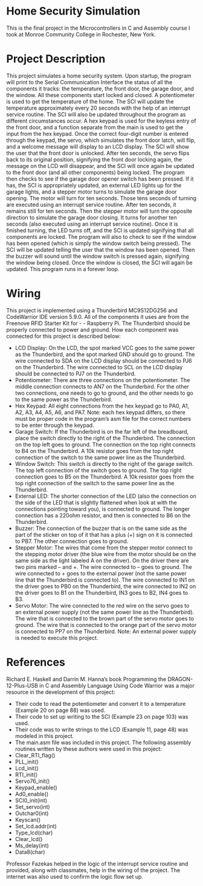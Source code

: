 # Home Security Simulation
This is the final project in the Microcontrollers in C and Assembly course I took at Monroe Community College in Rochester, New York.

# Project Description
This project simulates a home security system. Upon startup, the program will print to the Serial Communication Interface the status of all the components it tracks: the temperature, the front door, the garage door, and the window. All these components start locked and closed. A potentiometer is used to get the temperature of the home. The SCI will update the temperature approximately every 20 seconds with the help of an interrupt service routine. The SCI will also be updated throughout the program as different circumstances occur. A hex keypad is used for the keyless entry of the front door, and a function separate from the main is used to get the input from the hex keypad. Once the correct four-digit number is entered through the keypad, the servo, which simulates the front door latch, will flip, and a welcome message will display to an LCD display. The SCI will show the user that the front door is unlocked. After ten seconds, the servo flips back to its original position, signifying the front door locking again, the message on the LCD will disappear, and the SCI will once again be updated to the front door (and all other components) being locked. The program then checks to see if the garage door opener switch has been pressed. If it has, the SCI is appropriately updated, an external LED lights up for the garage lights, and a stepper motor turns to simulate the garage door opening. The motor will turn for ten seconds. Those tens seconds of turning are executed using an interrupt service routine. After ten seconds, it remains still for ten seconds. Then the stepper motor will turn the opposite direction to simulate the garage door closing. It turns for another ten seconds (also executed using an interrupt service routine). Once it is finished turning, the LED turns off, and the SCI is updated signifying that all components are locked. The program will also to check to see if the window has been opened (which is simply the window switch being pressed). The SCI will be updated telling the user that the window has been opened. Then the buzzer will sound until the window switch is pressed again, signifying the window being closed. Once the window is closed, the SCI will again be updated. This program runs in a forever loop.

# Wiring
This project is implemented using a Thunderbird MC9S12DG256 and CodeWarrior IDE version 5.9.0. All of the components it uses are from the Freenove RFID Starter Kit for - - Raspberry Pi. The Thunderbird should be properly connected to power and ground. How each component was connected for this project is described below:
- LCD Display: On the LCD, the spot marked VCC goes to the same power as the Thunderbird, and the spot marked GND should go to ground. The wire connected to SDA on the LCD display should be connected to PJ6 on the Thunderbird. The wire connected to SCL on the LCD display should be connected to PJ7 on the Thunderbird.
- Potentiometer: There are three connections on the potentiometer. The middle connection connects to AN7 on the Thunderbird. For the other two connections, one needs to go to ground, and the other needs to go to the same power as the Thunderbird.
- Hex Keypad: All eight connections from the hex keypad go to PA0, A1, A2, A3, A4, A5, A6, and PA7. Note: each hex keypad differs, so there must be proper code in the program’s asm file for the correct numbers to be enter through the keypad.
- Garage Switch: If the Thunderbird is on the far left of the breadboard, place the switch directly to the right of the Thunderbird. The connection on the top left goes to ground. The connection on the top right connects to B4 on the Thunderbird. A 10k resistor goes from the top right connection of the switch to the same power line as the Thunderbird.
- Window Switch: This switch is directly to the right of the garage switch. The top left connection of the switch goes to ground. The top right connection goes to B5 on the Thunderbird. A 10k resistor goes from the top right connection of the switch to the same power line as the Thunderbird.
- External LED: The shorter connection of the LED (also the connection on the side of the LED that is slightly flattened when look at with the connections pointing toward you), is connected to ground. The longer connection has a 220ohm resistor, and then is connected to B6 on the Thunderbird.
- Buzzer: The connection of the buzzer that is on the same side as the part of the sticker on top of it that has a plus (+) sign on it is connected to PB7. The other connection goes to ground.
- Stepper Motor: The wires that come from the stepper motor connect to the stepping motor driver (the blue wire from the motor should be on the same side as the light labeled A on the driver). On the driver there are two pins marked – and +. The wire connected to – goes to ground. The wire connected to + goes to the external power (not the same power line that the Thunderbird is connected to). The wire connected to IN1 on the driver goes to PB0 on the Thunderbird, the wire connected to IN2 on the driver goes to B1 on the Thunderbird, IN3 goes to B2, IN4 goes to B3.
- Servo Motor: The wire connected to the red wire on the servo goes to an external power supply (not the same power line as the Thunderbird). The wire that is connected to the brown part of the servo motor goes to ground. The wire that is connected to the orange part of the servo motor is connected to PP7 on the Thunderbird.
Note: An external power supply is needed to execute this project.

# References
Richard E. Haskell and Darrin M. Hanna’s book Programming the DRAGON-12-Plus-USB in C and Assembly Language Using Code Warrior was a major resource in the development of this project:
- Their code to read the potentiometer and convert it to a temperature (Example 20 on page 88) was used. 
- Their code to set up writing to the SCI (Example 23 on page 103) was used.
- Their code was to write strings to the LCD (Example 11, page 48) was modeled in this project.
- The main.asm file was included in this project.
The following assembly routines written by these authors were used in this project:
-	Clear_RTI_flag() 
-	PLL_init()
-	Lcd_init()
-	RTI_init()
-	Servo76_init()
-	Keypad_enable()
-	Ad0_enable()
-	SCI0_init(int)
-	Set_servo(int)
-	Outchar0(int)
-	Keyscan()
-	Set_lcd.addr(int)
-	Type_lcd(char)
-	Clear_lcd()
-	Ms_delay(int)
-	Data8(char)

Professor Fazekas helped in the logic of the interrupt service routine and provided, along with classmates, help in the wiring of the project.
The internet was also used to confirm the logic flow set up.
